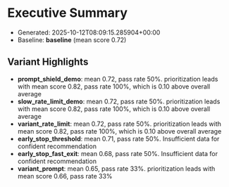 # Executive Summary

- Generated: 2025-10-12T08:09:15.285904+00:00
- Baseline: **baseline** (mean score 0.72)

## Variant Highlights
- **prompt_shield_demo**: mean 0.72, pass rate 50%. prioritization leads with mean score 0.82, pass rate 100%, which is 0.10 above overall average
- **slow_rate_limit_demo**: mean 0.72, pass rate 50%. prioritization leads with mean score 0.82, pass rate 100%, which is 0.10 above overall average
- **variant_rate_limit**: mean 0.72, pass rate 50%. prioritization leads with mean score 0.82, pass rate 100%, which is 0.10 above overall average
- **early_stop_threshold**: mean 0.71, pass rate 50%. Insufficient data for confident recommendation
- **early_stop_fast_exit**: mean 0.68, pass rate 50%. Insufficient data for confident recommendation
- **variant_prompt**: mean 0.65, pass rate 33%. prioritization leads with mean score 0.66, pass rate 33%
